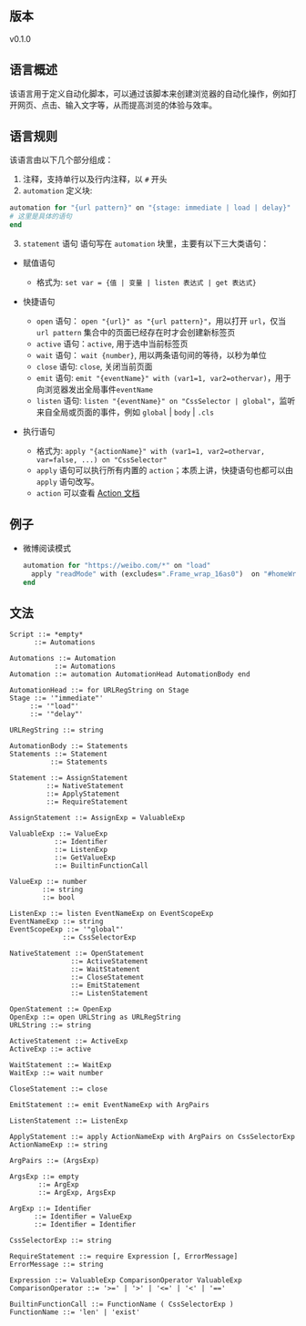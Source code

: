 ## 版本
v0.1.0

## 语言概述
该语言用于定义自动化脚本，可以通过该脚本来创建浏览器的自动化操作，例如打开网页、点击、输入文字等，从而提高浏览的体验与效率。

## 语言规则
该语言由以下几个部分组成：
1. 注释，支持单行以及行内注释，以 `#` 开头
2. `automation` 定义块:
```ruby
automation for "{url pattern}" on "{stage: immediate | load | delay}"
# 这里是具体的语句
end
```
3. `statement` 语句
语句写在 `automation` 块里，主要有以下三大类语句：
- 赋值语句
  - 格式为: `set var = {值 | 变量 | listen 表达式 | get 表达式}`

- 快捷语句
  - `open` 语句： `open "{url}" as "{url pattern}"`，用以打开 `url`，仅当 `url pattern` 集合中的页面已经存在时才会创建新标签页
  - `active` 语句：`active`, 用于选中当前标签页
  - `wait` 语句： `wait {number}`, 用以两条语句间的等待，以秒为单位
  - `close` 语句: `close`, 关闭当前页面
  - `emit` 语句: `emit "{eventName}" with (var1=1, var2=othervar)`，用于向浏览器发出全局事件`eventName`
  - `listen` 语句: `listen "{eventName}" on "CssSelector | global"`，监听来自全局或页面的事件，例如 `global` | `body` | `.cls`

- 执行语句
  - 格式为: `apply "{actionName}" with (var1=1, var2=othervar, var=false, ...) on "CssSelector"`
  - `apply` 语句可以执行所有内置的 `action`；本质上讲，快捷语句也都可以由 `apply` 语句改写。
  - `action` 可以查看 [Action 文档](https://types.ihelpers.xyz/modules.html)


## 例子
- 微博阅读模式
  ```ruby
  automation for "https://weibo.com/*" on "load"
    apply "readMode" with (excludes=".Frame_wrap_16as0")  on "#homeWrap"
  end
  ```

 ## 文法
 ```
Script ::= *empty*
       ::= Automations

Automations ::= Automation
            ::= Automations
Automation ::= automation AutomationHead AutomationBody end

AutomationHead ::= for URLRegString on Stage
Stage ::= '"immediate"'
      ::= '"load"'
      ::= '"delay"'
      
URLRegString ::= string
      
AutomationBody ::= Statements
Statements ::= Statement
           ::= Statements
           
Statement ::= AssignStatement
          ::= NativeStatement
          ::= ApplyStatement
          ::= RequireStatement
          
AssignStatement ::= AssignExp = ValuableExp
                
ValuableExp ::= ValueExp
            ::= Identiﬁer
            ::= ListenExp
            ::= GetValueExp
            ::= BuiltinFunctionCall
            
ValueExp ::= number
         ::= string
         ::= bool
            
ListenExp ::= listen EventNameExp on EventScopeExp
EventNameExp ::= string
EventScopeExp ::= '"global"'
              ::= CssSelectorExp
              
NativeStatement ::= OpenStatement
                ::= ActiveStatement
                ::= WaitStatement
                ::= CloseStatement
                ::= EmitStatement
                ::= ListenStatement
                
OpenStatement ::= OpenExp
OpenExp ::= open URLString as URLRegString
URLString ::= string

ActiveStatement ::= ActiveExp
ActiveExp ::= active

WaitStatement ::= WaitExp
WaitExp ::= wait number
                 
CloseStatement ::= close

EmitStatement ::= emit EventNameExp with ArgPairs

ListenStatement ::= ListenExp

ApplyStatement ::= apply ActionNameExp with ArgPairs on CssSelectorExp 
ActionNameExp ::= string

ArgPairs ::= (ArgsExp)
         
ArgsExp ::= empty
        ::= ArgExp
        ::= ArgExp, ArgsExp
        
ArgExp ::= Identiﬁer
       ::= Identiﬁer = ValueExp
       ::= Identiﬁer = Identiﬁer

CssSelectorExp ::= string

RequireStatement ::= require Expression [, ErrorMessage]
ErrorMessage ::= string

Expression ::= ValuableExp ComparisonOperator ValuableExp
ComparisonOperator ::= '>=' | '>' | '<=' | '<' | '=='

BuiltinFunctionCall ::= FunctionName ( CssSelectorExp )
FunctionName ::= 'len' | 'exist'

``` 
